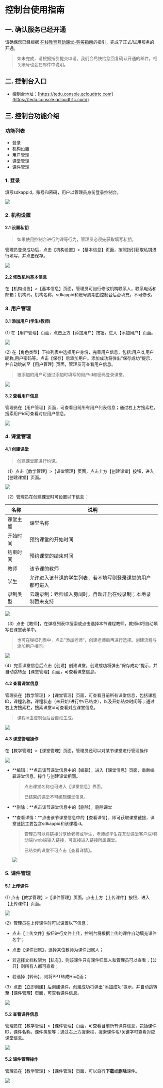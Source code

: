 # 控制台使用指南


## 一. 确认服务已经开通

请确保您已经根据 [在线教育互动课堂-购买指南](https://cloud.tencent.com/document/product/680/34356)的指引，完成了正式/试用服务的开通。
> 如未完成，请根据指引提交申请。我们会尽快给您回复确认开通的邮件，相关账号也会在邮件中说明。




## 二. 控制台入口
- 控制台地址：[https://tedu.console.qcloudtrtc.com](https://tedu.console.qcloudtrtc.com/)


## 三. 控制台功能介绍

### 功能列表

- 登录
- 机构设置
- 用户管理
- 课堂管理
- 课件管理

### 1. 登录

填写sdkappid，账号和密码，用户以管理员身份登录控制台。

![](https://main.qcloudimg.com/raw/9bbafcabebdf149e4d09f747fc4bd153.png)

### 2. 机构设置

#### 2.1 设置私钥

> 如果使用控制台进行约课等行为，管理员必须先获取填写私钥。

管理员登录成功后，点击【机构设置】>【基本信息】页面，按照指引获取私钥进行填写，并点击保存。

![](https://main.qcloudimg.com/raw/1edbb9a59e35acf5851b2016ebbac96d.png)

#### 2.2 修改机构基本信息

在【机构设置】>【基本信息】页面，管理员可自行修改机构联系人，联系电话和邮箱；机构码，机构名称，sdkappid和账号周期由控制台后台填充，不可修改。

### 3. 用户管理

#### 3.1 添加用户(学生/教师)

(1)  在【用户管理】页面，点击上方【添加用户】按钮，进入【添加用户】页面。

![](https://main.qcloudimg.com/raw/a59e3a560a575f48e0c279aeeef60f46.png)



(2) 在【角色类型】下拉列表中选择用户身份，完善用户信息，包括:用户id,用户昵称,用户密码等。点击【保存】后添加用户。添加成功将弹出”保存成功“提示，并自动跳转至【用户管理】页面，管理员可查看用户信息。

>被添加的用户可通过添加时填写的用户id和密码登录课堂。

![](https://main.qcloudimg.com/raw/cb193c861840b18462a56b3173dce35f.png)

#### 3.2 查看用户信息

管理员在【用户管理】页面，可查看目前所有用户列表信息；通过右上方搜索栏，搜索用户id可查看对应用户信息。

![](https://main.qcloudimg.com/raw/305a175c91477a148afaac31b9a8fffe.png)

### 4. 课堂管理

#### 4.1 创建课堂

>创建课堂即进行约课。

（1）点击【教学管理】>【课堂管理】页面，点击上方【创建课堂】按钮，进入【创建课堂】页面。

![](https://main.qcloudimg.com/raw/c56496c8d80a9558255483a76c2f9172.png)

（2）管理员在创建课堂时可设置以下信息：

| 名称     | 说明                                                         |
| -------- | ------------------------------------------------------------ |
| 课堂主题 | 课堂名称                                                     |
| 开始时间 | 预约课堂的开始时间                                           |
| 结束时间 | 预约课堂的结束时间                                           |
| 教师     | 该节课的教师                                                 |
| 学生     | 允许进入该节课的学生列表，若不填写则登录课堂的用户都可进入   |
| 录制类型 | 云端录制：老师加入房间时，自动开启在线录制；本地录制暂未支持 |

![](https://main.qcloudimg.com/raw/c4fe3179764468a3a280b5c39a04c267.png)

（3）点击【教师】，在弹框列表中搜索或点击选择本节课程教师，教师id将自动填写在课堂表单中。

> 也可在弹框列表中，点击”添加老师“，创建老师后再进行选择。创建流程与添加用户相同。

![](https://main.qcloudimg.com/raw/a28f4461d298d725434f2167635c9927.png)

(4）完善课堂信息后点击【创建】创建课堂。创建成功将弹出”保存成功“提示，并自动跳转至【课堂管理】页面，可查看课堂信息。

#### 4.2 查看课堂信息

管理员在【教学管理】>【课堂管理】页面，可查看目前所有课堂信息，包括课程ID，课程名称，课程状态（未开始/进行中/已结束），以及开始结束时间等；通过右上方搜索栏，搜索课堂id可查看对应课堂信息。

>课程id由控制台后台自动生成。

![](https://main.qcloudimg.com/raw/32d0930db909339510127c963421b92a.png)

#### 4.3 课堂管理操作

在【教学管理】>【课堂管理】页面，管理员还可以对某节课堂进行管理操作

![](https://main.qcloudimg.com/raw/fa9931ff05f4c67032b2ecae66b2b805.png)

- **编辑：**点击该节课堂信息中的【编辑】，进入【课堂信息】页面，重新编辑课堂信息。操作与创建课堂相同。

  >点击课堂名称也可进入【课堂信息】界面。
  >
  >已结束的课堂不可编辑课堂信息。

- **删除：**点击该节课堂信息中的【删除】，删除课堂

- **查看详情：**点击该节课堂信息中的【查看详情】，即可获取课堂链接，课堂链接主要包含sdkappid和该课程id。

  > 管理员可以将链接分享给老师或学生，老师或学生在互动课堂客户端/移动端/web端输入链接，可直接进入链接所属课堂。
  >
  > 已结束的课堂不可点击【查看详情】。

  ![](https://main.qcloudimg.com/raw/73f06a99dbd8373d94cb33ad78b1a46e.png)

### 5. 课件管理

#### 5.1 上传课件

(1) 点击【教学管理】>【课件管理】页面，点击上方【上传课件】按钮，进入【上传课件】页面。

![](https://main.qcloudimg.com/raw/dbe6bbcd4e455d13648ae3388664421d.png)

(2）管理员在上传课件时可以设置以下信息：

- 点击【上传文件】按钮进行文件上传，控制台将根据上传的课件自动填充课件名字；

- 点击【课件归属】，选择某位教师为课件归属人；

- 若选择文档权限为【私有】，则该课件只有课件归属人和管理员可以查看；【公开】则所有人都可查看；

- 若选择【转码】，则将PPT转成H5动画；

(3）点击【立即创建】后创建课件，创建成功将弹出”添加成功“提示，并自动跳转至【课件管理】页面，可查看课件信息。

![](https://main.qcloudimg.com/raw/d56a1abdcdb50cca996c21c5b2ceba41.png)

#### 5.2 查看课件信息

管理员在【教学管理】>【课件管理】页面，可查看目前所有课件信息，包括课件ID，课件名称，课件类型等；通过右上方搜索栏，搜索课件名/关键字可查看对应课堂信息。

![](https://main.qcloudimg.com/raw/f6abfc4d51892a8cd271c00e6f66a303.png)

#### 5.2 课件管理操作

管理员在【教学管理】>【课件管理】页面，可以自行**下载**或**删除**课件。

![](https://main.qcloudimg.com/raw/05b7edb9e6880ed8a77f28a7fd89069d.png)

